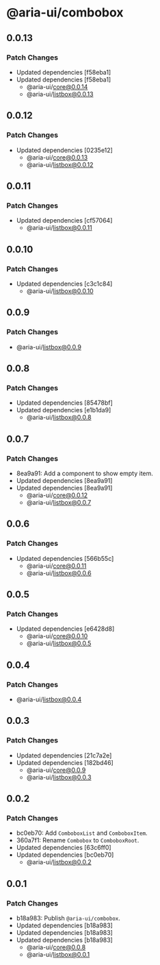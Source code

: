 # @aria-ui/combobox

## 0.0.13

### Patch Changes

- Updated dependencies [f58eba1]
- Updated dependencies [f58eba1]
  - @aria-ui/core@0.0.14
  - @aria-ui/listbox@0.0.13

## 0.0.12

### Patch Changes

- Updated dependencies [0235e12]
  - @aria-ui/core@0.0.13
  - @aria-ui/listbox@0.0.12

## 0.0.11

### Patch Changes

- Updated dependencies [cf57064]
  - @aria-ui/listbox@0.0.11

## 0.0.10

### Patch Changes

- Updated dependencies [c3c1c84]
  - @aria-ui/listbox@0.0.10

## 0.0.9

### Patch Changes

- @aria-ui/listbox@0.0.9

## 0.0.8

### Patch Changes

- Updated dependencies [85478bf]
- Updated dependencies [e1b1da9]
  - @aria-ui/listbox@0.0.8

## 0.0.7

### Patch Changes

- 8ea9a91: Add a component to show empty item.
- Updated dependencies [8ea9a91]
- Updated dependencies [8ea9a91]
  - @aria-ui/core@0.0.12
  - @aria-ui/listbox@0.0.7

## 0.0.6

### Patch Changes

- Updated dependencies [566b55c]
  - @aria-ui/core@0.0.11
  - @aria-ui/listbox@0.0.6

## 0.0.5

### Patch Changes

- Updated dependencies [e6428d8]
  - @aria-ui/core@0.0.10
  - @aria-ui/listbox@0.0.5

## 0.0.4

### Patch Changes

- @aria-ui/listbox@0.0.4

## 0.0.3

### Patch Changes

- Updated dependencies [21c7a2e]
- Updated dependencies [182bd46]
  - @aria-ui/core@0.0.9
  - @aria-ui/listbox@0.0.3

## 0.0.2

### Patch Changes

- bc0eb70: Add `ComboboxList` and `ComboboxItem`.
- 360a7f1: Rename `Combobox` to `ComboboxRoot`.
- Updated dependencies [63c6ff0]
- Updated dependencies [bc0eb70]
  - @aria-ui/listbox@0.0.2

## 0.0.1

### Patch Changes

- b18a983: Publish `@aria-ui/combobox`.
- Updated dependencies [b18a983]
- Updated dependencies [b18a983]
- Updated dependencies [b18a983]
  - @aria-ui/core@0.0.8
  - @aria-ui/listbox@0.0.1
